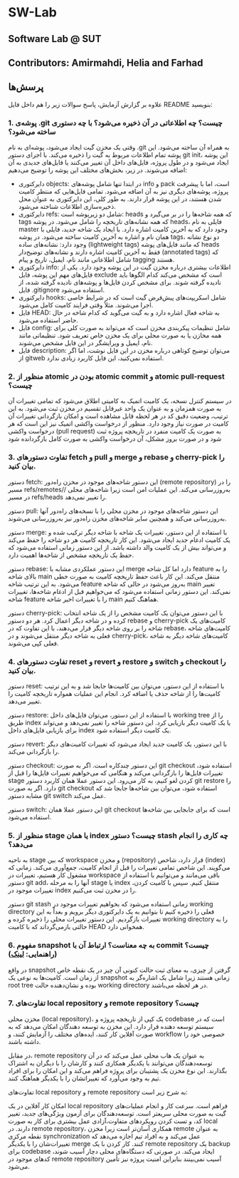   # SW-Lab
Software Lab @ SUT
---
Contributors: Amirmahdi, Helia and Farhad
---

  
## پرسش‌ها
علاوه بر گزارش آزمایش، پاسخ سوالات زیر را هم داخل فایل README بنویسید:

### 1. پوشه‌ی .git چیست؟ چه اطلاعاتی در آن ذخیره می‌شود؟ با چه دستوری ساخته می‌شود؟
وقتی یک مخزن گیت ایجاد می‌شود، پوشه‌ای به نام .git به همراه آن ساخته می‌شود. این پوشه تمام اطلاعات مربوط به گیت را ذخیره می‌کند. با اجرای دستور git init، این پوشه ایجاد می‌شود و در طول پروژه، فایل‌های داخل آن تغییر می‌کنند یا فایل‌های جدیدی به آن اضافه می‌شوند. در زیر، بخش‌های مختلف این پوشه را توضیح می‌دهیم:

- دایرکتوری objects: در ابتدا تنها شامل پوشه‌های info و pack است، اما با پیشرفت پروژه، پوشه‌های دیگری نیز به آن اضافه می‌شود. تمامی فایل‌هایی که منتظر کامیت شدن هستند، در این پوشه قرار دارند. به طور کلی، این دایرکتوری به عنوان محل ذخیره‌سازی اطلاعات شناخته می‌شود.
- دایرکتوری refs: شامل دو زیرپوشه است: heads که همه شاخه‌ها را در بر می‌گیرد و tags که همه نشانه‌های تاریخچه را شامل می‌شود. در پوشه heads، فایلی به نام master وجود دارد که به آخرین کامیت اشاره دارد. با ایجاد یک شاخه جدید، فایلی با همان نام و اشاره به آخرین کامیت ساخته می‌شود. در پوشه tags، دو نوع نشانه وجود دارد: نشانه‌های ساده (lightweight tags) که مانند فایل‌های پوشه heads فقط به آخرین کامیت اشاره دارند و نشانه‌های توضیح‌دار (annotated tags) که شامل اطلاعاتی مانند نام، ایمیل، تاریخ و پیام tagging هستند.
- دایرکتوری info: اطلاعات بیشتری درباره مخزن گیت در این پوشه وجود دارد. یکی از فایل‌های مهم این پوشه، فایل exclude است که مشخص می‌کند کدام الگوها باید نادیده گرفته شوند. برای مشخص کردن فایل‌ها و پوشه‌های نادیده گرفته شده، از فایل .gitignore استفاده می‌شود.
- دایرکتوری hooks: شامل اسکریپت‌های پیش‌فرض گیت است که در شرایط خاصی اجرا می‌شوند. مثلاً وقتی فرایند کامیت کامل می‌شود.
- فایل HEAD: به شاخه فعال اشاره دارد و به گیت می‌گوید که کدام شاخه در حال حاضر استفاده می‌شود.
- فایل config: شامل تنظیمات پیکربندی مخزن است که می‌تواند به صورت کلی برای همه مخازن یا به صورت محلی برای یک مخزن خاص تعریف شود. تنظیماتی مانند نام، ایمیل و ویرایشگر در این فایل مشخص می‌شوند.
- فایل description: می‌توان توضیح کوتاهی درباره مخزن در این فایل نوشت، اما اگر از gitweb استفاده نمی‌کنید، این فایل کاربرد زیادی ندارد.

### 2. منظور از atomic بودن در atomic commit و atomic pull-request چیست؟
در سیستم کنترل نسخه، یک کامیت اتمیک به کامیتی اطلاق می‌شود که تمامی تغییرات آن به صورت همزمان و به عنوان یک واحد غیرقابل تقسیم در مخزن ثبت می‌شود. به این ترتیب، وضعیت دقیق کد در هر لحظه قابل مشاهده است و امکان بازگردانی تغییرات آن کامیت در صورت نیاز وجود دارد.
منظور از درخواست واکشی اتمیک نیز این است که هر درخواست واکشی (pull request) به صورت یک کامیت منفرد در تاریخچه پروژه ثبت شود و در صورت بروز مشکل، آن درخواست واکشی به صورت کامل بازگردانده شود

### 3. تفاوت دستورهای fetch و pull و merge و rebase و cherry-pick را بیان کنید.
دستور fetch: این دستور شاخه‌های موجود در مخزن راه‌دور (remote repository) را در مسیر refs/remotes// به‌روزرسانی می‌کند. این عملیات امن است زیرا شاخه‌های محلی در مسیر refs/heads را تغییر نمی‌دهد.

دستور pull: این دستور شاخه‌های موجود در مخزن محلی را با نسخه‌های راه‌دور آنها به‌روزرسانی می‌کند و همچنین سایر شاخه‌های مخزن راه‌دور نیز به‌روزرسانی می‌شوند.

دستور merge: با استفاده از این دستور، تغییرات یک شاخه با شاخه دیگر ترکیب شده و یک کامیت ادغام جدید ایجاد می‌شود. این کار تاریخچه کامیت هر دو شاخه را حفظ می‌کند و می‌تواند بیش از یک کامیت والد داشته باشد. از این دستور زمانی استفاده می‌شود که حفظ یک تاریخچه مشخص از شاخه‌ها اهمیت دارد.

دستور rebase: این دستور عملکردی مشابه با merge دارد اما کل شاخه feature را به بالای شاخه main منتقل می‌کند. این کار باعث حفظ تاریخچه کامیت به صورت خطی می‌شود. به این ترتیب شاخه feature به‌روز می‌شود در حالی که شاخه main تغییر نمی‌کند. این دستور زمانی استفاده می‌شود که می‌خواهیم قبل از ادغام شاخه‌ها، تغییرات شاخه feature را با تغییرات اخیر شاخه main هماهنگ کنیم.

دستور cherry-pick: با این دستور می‌توان یک کامیت مشخص را از یک شاخه انتخاب کرده و در شاخه دیگر اعمال کرد. هر دو دستور rebase و cherry-pick کامیت‌های یک شاخه را بر روی شاخه دیگر قرار می‌دهند، با این تفاوت که در rebase، کامیت‌های شاخه فعلی به شاخه دیگر منتقل می‌شوند و در cherry-pick، کامیت‌های شاخه دیگر به شاخه فعلی کپی می‌شوند.

### 4. تفاوت دستورهای reset و revert و restore و switch و checkout را بیان کنید.
دستور reset: با استفاده از این دستور، می‌توان بین کامیت‌ها جابجا شد و به این ترتیب کامیت‌ها را از شاخه حذف یا اضافه کرد. انجام این عملیات همواره تاریخچه کامیت را تغییر می‌دهد.

دستور restore: با استفاده از این دستور، می‌توان فایل‌های داخل working tree را از طریق index یا یک کامیت دیگر بازیابی کرد. این دستور شاخه را تغییر نمی‌دهد و می‌تواند برای بازیابی فایل‌های داخل index یک کامیت دیگر استفاده شود.

دستور revert: با این دستور، یک کامیت جدید ایجاد می‌شود که تغییرات کامیت‌های دیگر را بازگردانی می‌کند.

دستور checkout: این دستور چندکاره است. اگر به صورت git checkout <file> استفاده شود، تغییرات فایل‌ها را بازگردانی می‌کند و هنگامی که می‌خواهیم تغییرات فایل‌ها را قبل از stage کردن لغو کنیم، به کار می‌رود. این دستور عملا همان کاربرد دستور git restore را دارد. اگر به صورت git checkout <branch> استفاده شود، می‌توان بین شاخه‌ها جابجا شد که مشابه دستور git switch عمل می‌کند.

دستور switch: این دستور عملا همان git checkout <branch> است که برای جابجایی بین شاخه‌ها استفاده می‌شود.

### 5. منظور از stage یا همان index چیست؟ دستور stash چه کاری را انجام می‌دهد؟ 
به ناحیه stage که بین workspace و مخزن (repository) قرار دارد، شاخص (index) می‌گویند. این شاخص تمامی تغییرات را قبل از انجام کامیت، جمع‌آوری می‌کند. زمانی که مشغول کار هستیم، تغییرات در workspace باقی می‌مانند و می‌توانیم با استفاده از دستور git add، آنها را به مرحله stage یا index منتقل کنیم. سپس با کامیت کردن، تغییرات موجود در index را در مخزن ثبت می‌کنیم.

دستور git stash زمانی استفاده می‌شود که بخواهیم تغییرات موجود در working directory فعلی را ذخیره کنیم تا بتوانیم به یک دایرکتوری دیگر برویم و بعداً به این تغییرات بازگردیم. این دستور تغییرات محلی را ذخیره کرده و working directory را به حالتی بازمی‌گرداند که با کامیت HEAD همخوانی دارد.

### 6. مفهوم snapshot به چه معناست؟ ارتباط آن با commit چیست؟ (راهنمایی: [لینک](https://github.blog/2020-12-17-commits-are-snapshots-not-diffs/)) 
در واقع snapshot گرفتن از چیزی، به معنای ثبت حالت کنونی آن چیز در یک نقطه خاص از زمان است. کامیت‌ها به نوعی یک snapshot زمانی هستند زیرا شامل یک اشاره‌گر به root tree بوده و نشان‌دهنده حالت working directory در هر لحظه می‌باشند.

### 7. تفاوت‌های local repository و remote repository چیست؟
مخزن محلی (local repository)، یک کپی از تاریخچه پروژه و codebase است که در سیستم توسعه دهنده قرار دارد. این مخزن به توسعه دهندگان امکان می‌دهد که به صورت آفلاین کار کنند، ایده‌های مختلف را آزمایش کنند، و workflow خصوصی خود را داشته باشند.

در مقابل، remote repository به عنوان یک هاب محلی عمل می‌کند که در آن توسعه‌دهندگان می‌توانند با یکدیگر همکاری کنند و کارشان را با دیگران به اشتراک بگذارند. این نوع مخزن یک پشتیبان برای پروژه فراهم می‌کند و این امکان را برای افراد تیم به وجود می‌آورد که تغییراتشان را با یکدیگر هماهنگ کنند.

تفاوت‌های local repository و remote repository به شرح زیر است:

امکان کار آفلاین در یک local repository فراهم است.
سرعت کار و انجام عملیات‌های گیت به صورت محلی سریعتر است.
توسعه‌دهندگان برای آزمون ویژگی‌های جدید، تغییر کد، و تست کردن رویکردهای متفاوت،آزادی عمل بیشتری برای کار به صورت local دارند.
در remote repository، همکاری آسان‌تر است زیرا مخزن remote به عنوان نقطه مرکزی synchronization عمل می‌کند و به افراد تیم اجازه می‌دهد که تغییرات‌شان را با یکدیگر merge کنند.
کار کردن با یک remote repository یک backup برای codebase ایجاد می‌کند.
در صورتی که دستگاه‌های محلی دچار آسیب شوند، کدهای موجود در remote repository آسیب نمی‌بینند بنابراین امنیت پروژه نیز تأمین می‌شود.

#

</div>
